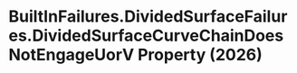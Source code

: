 # BuiltInFailures.DividedSurfaceFailures.DividedSurfaceCurveChainDoesNotEngageUorV Property (2026)

﻿